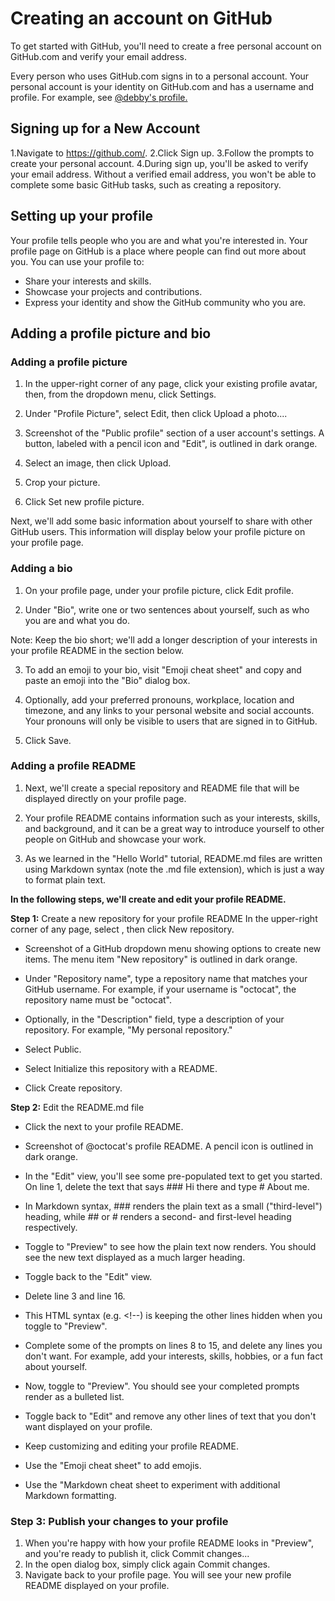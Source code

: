 # Creating an account on GitHub

To get started with GitHub, you'll need to create a free personal account on GitHub.com and verify your email address.

Every person who uses GitHub.com signs in to a personal account. Your personal account is your identity on GitHub.com and has a username and profile. For example, see [@debby's profile.](https://github.com/Ishola-Deborah)

## Signing up for a New Account

1.Navigate to https://github.com/.
2.Click Sign up.
3.Follow the prompts to create your personal account.
4.During sign up, you'll be asked to verify your email address. Without a verified email address, you won't be able to complete some basic GitHub tasks, such as creating a repository.

## Setting up your profile

Your profile tells people who you are and what you're interested in.
Your profile page on GitHub is a place where people can find out more about you. You can use your profile to:

+ Share your interests and skills.
+ Showcase your projects and contributions.
+ Express your identity and show the GitHub community who you are.

## Adding a profile picture and bio

### Adding a profile picture

1. In the upper-right corner of any page, click your existing profile avatar, then, from the dropdown menu, click Settings.

2. Under "Profile Picture", select  Edit, then click Upload a photo....

3. Screenshot of the "Public profile" section of a user account's settings. A button, labeled with a pencil icon and "Edit", is outlined in dark orange.
4. Select an image, then click Upload.

5. Crop your picture.

6. Click Set new profile picture.

Next, we'll add some basic information about yourself to share with other GitHub users. This information will display below your profile picture on your profile page.

### Adding a bio

1. On your profile page, under your profile picture, click Edit profile.

2. Under "Bio", write one or two sentences about yourself, such as who you are and what you do.

Note: Keep the bio short; we'll add a longer description of your interests in your profile README in the section below.

3. To add an emoji to your bio, visit "Emoji cheat sheet" and copy and paste an emoji into the "Bio" dialog box.

4. Optionally, add your preferred pronouns, workplace, location and timezone, and any links to your personal website and social accounts. Your pronouns will only be visible to users that are signed in to GitHub.

5. Click Save.

### Adding a profile README

1. Next, we'll create a special repository and README file that will be displayed directly on your profile page.

2. Your profile README contains information such as your interests, skills, and background, and it can be a great way to introduce yourself to other people on GitHub and showcase your work.

3. As we learned in the "Hello World" tutorial, README.md files are written using Markdown syntax (note the .md file extension), which is just a way to format plain text.

**In the following steps, we'll create and edit your profile README.**

**Step 1:** Create a new repository for your profile README
In the upper-right corner of any page, select , then click New repository.

+ Screenshot of a GitHub dropdown menu showing options to create new items. The menu item "New repository" is outlined in dark orange.
+ Under "Repository name", type a repository name that matches your GitHub username. For example, if your username is "octocat", the repository name must be "octocat".

+ Optionally, in the "Description" field, type a description of your repository. For example, "My personal repository."

+ Select Public.

+ Select Initialize this repository with a README.

+ Click Create repository.

**Step 2:**  Edit the README.md file
+ Click the  next to your profile README.

+ Screenshot of @octocat's profile README. A pencil icon is outlined in dark orange.
+ In the "Edit" view, you'll see some pre-populated text to get you started. On line 1, delete the text that says ### Hi there and type # About me.

+ In Markdown syntax, ### renders the plain text as a small ("third-level") heading, while ## or # renders a second- and first-level heading respectively.
+ Toggle to "Preview" to see how the plain text now renders. You should see the new text displayed as a much larger heading.

+ Toggle back to the "Edit" view.

+ Delete line 3 and line 16.

+ This HTML syntax (e.g. <!--) is keeping the other lines hidden when you toggle to "Preview".
+ Complete some of the prompts on lines 8 to 15, and delete any lines you don't want. For example, add your interests, skills, hobbies, or a fun fact about yourself.

+ Now, toggle to "Preview". You should see your completed prompts render as a bulleted list.

+ Toggle back to "Edit" and remove any other lines of text that you don't want displayed on your profile.

+ Keep customizing and editing your profile README.

+ Use the "Emoji cheat sheet" to add emojis.
+ Use the "Markdown cheat sheet to experiment with additional Markdown formatting.

### Step 3: Publish your changes to your profile

1. When you're happy with how your profile README looks in "Preview", and you're ready to publish it, click Commit changes...
2. In the open dialog box, simply click again Commit changes.
3. Navigate back to your profile page. You will see your new profile README displayed on your profile.
